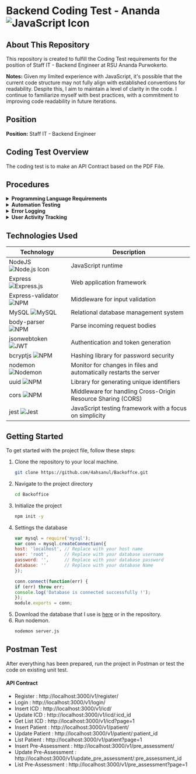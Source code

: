 # Backend Coding Test - Ananda ![JavaScript Icon](https://img.icons8.com/color/24/000000/javascript.png)

## About This Repository

This repository is created to fulfill the Coding Test requirements for the position of Staff IT - Backend Engineer at
RSU Ananda Purwokerto.

**Notes:**
Given my limited experience with JavaScript, it's possible that the current code structure may not fully align with
established conventions for readability. Despite this, I aim to maintain a level of clarity in the code. I continue to
familiarize myself with best practices, with a commitment to improving code readability in future iterations.

## Position

**Position:** Staff IT - Backend Engineer

## Coding Test Overview

The coding test is to make an API Contract based on the PDF File.

## Procedures

<details>
<summary><strong>Programming Language Requirements</strong></summary>

- **NodeJs (v18) / Typescript (v5.2):**
  Ensure that the codebase is written using NodeJS version 18 or Typescript version 5.2.

</details>

<details>
<summary><strong>Automation Testing</strong></summary>

- **Automation Testing:**
  Include automated testing procedures to ensure the reliability and correctness of the code.

</details>

<details>
<summary><strong>Error Logging</strong></summary>

- **Error Logging:**
  Implement error logging mechanisms to capture and log errors for effective debugging and monitoring.

</details>

<details>
<summary><strong>User Activity Tracking</strong></summary>

- **User Activity:**
  Track and log user activity to monitor and analyze user interactions with the application.

</details>

## Technologies Used

| Technology                                                                         | Description                                                        |
|------------------------------------------------------------------------------------|--------------------------------------------------------------------|
| NodeJS ![Node.js Icon](https://img.icons8.com/?size=24&id=hsPbhkOH4FMe&format=png) | JavaScript runtime                                                 |
| Express ![Express.js](https://img.icons8.com/?size=24&id=kg46nzoJrmTR&format=png)  | Web application framework                                          |
| Express-validator ![NPM](https://img.icons8.com/?size=24&id=24895&format=png)      | Middleware for input validation                                    |
| MySQL ![MySQL](https://img.icons8.com/?size=24&id=UFXRpPFebwa2&format=png)         | Relational database management system                              |
| body-parser ![NPM](https://img.icons8.com/?size=24&id=24895&format=png)            | Parse incoming request bodies                                      |
| jsonwebtoken ![JWT](https://img.icons8.com/?size=24&id=rHpveptSuwDz&format=png)    | Authentication and token generation                                |
| bcryptjs ![NPM](https://img.icons8.com/?size=24&id=24895&format=png)               | Hashing library for password security                              |
| nodemon ![Nodemon](https://img.icons8.com/?size=24&id=8e6sgfGHgI9t&format=png)     | Monitor for changes in files and automatically restarts the server |
| uuid ![NPM](https://img.icons8.com/?size=24&id=24895&format=png)                   | Library for generating unique identifiers                          |
| cors ![NPM](https://img.icons8.com/?size=24&id=24895&format=png)                   | Middleware for handling Cross-Origin Resource Sharing (CORS)       |
| jest ![Jest]( https://img.icons8.com/?size=24&id=bp24DwGXJDyT&format=png)          | JavaScript testing framework with a focus on simplicity            |                                                                          

## Getting Started

To get started with the project file, follow these steps:

1. Clone the repository to your local machine.
   ```bash
   git clone https://github.com/4ahsanul/Backoffce.git
2. Navigate to the project directory
   ```bash
   cd Backoffice
3. Initialize the project
   ```bash
   npm init -y
4. Settings the database
   ```javascript
   var mysql = require('mysql');
   var conn = mysql.createConnection({
   host: 'localhost', // Replace with your host name
   user: 'root',      // Replace with your database username
   password: '',      // Replace with your database password
   database: ''       // Replace with your database Name
   });
   
   conn.connect(function(err) {
   if (err) throw err;
   console.log('Database is connected successfully !');
   });
   module.exports = conn;
   ```
4. Download the database that I use is [here]() or in the repository.
5. Run nodemon.
   ```bash
   nodemon server.js
   
## Postman Test
After everything has been prepared, run the project in Postman or test the code on existing unit test.

#### API Contract
- Register : http://localhost:3000/v1/register/
- Login : http://localhost:3000/v1/login/
- Insert ICD : http://localhost:3000/v1/icd/
- Update ICD : http://localhost:3000/v1/icd/:icd_id
- Get List ICD : http://localhost:3000/v1/icd?page=1
- Insert Patient : http://localhost:3000/v1/patient/
- Update Patient : http://localhost:3000/v1/patient/:patient_id
- List Patient : http://localhost:3000/v1/patient?page=1
- Insert Pre-Assessment : http://localhost:3000/v1/pre_assessment/
- Update Pre-Assessment : http://localhost:3000/v1/update_pre_assessment/:pre_assessment_id
- List Pre-Assessment : http://localhost:3000/v1/pre_assessment?page=1